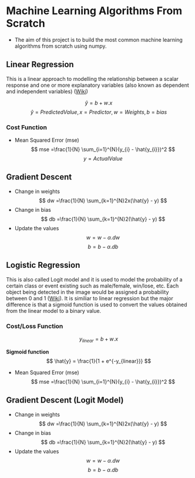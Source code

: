 # Machine Learning Algorithms From Scratch

* The aim of this project is to build the most common machine learning algorithms from scratch using numpy.

## Linear Regression

This is a linear approach to modelling the relationship between a scalar response and one or more explanatory variables (also known as dependent and independent variables) ([Wiki](https://en.wikipedia.org/wiki/Linear_regression))

$$
\hat{y} = b + w.x
$$
$$
\hat{y} = PredictedValue, x = Predictor, w = Weights, b = bias
$$

### Cost Function

* Mean Squared Error (mse)
$$
mse =\frac{1}{N} \sum_{i=1}^{N}(y_{i} - \hat{y_{i}})^2
$$
$$
y = ActualValue
$$

## Gradient Descent

* Change in weights
$$
dw =\frac{1}{N} \sum_{k=1}^{N}2x(\hat{y} - y)
$$
* Change in bias
$$
db =\frac{1}{N} \sum_{k=1}^{N}2(\hat{y} - y)
$$
* Update the values
$$
w = w - \alpha .dw
$$
$$
b = b - \alpha .db
$$

## Logistic Regression

This is also called Logit model and it is used to model the probability of a certain class or event existing such as male/female, win/lose, etc. Each object being detected in the image would be assigned a probability between 0 and 1 ([Wiki](https://en.wikipedia.org/wiki/Linear_regression)). 
It is similiar to linear regression but the major difference is that a sigmoid function is used to convert the values obtained from the linear model to a binary value.

### Cost/Loss Function

$$
y_{linear} = b + w.x
$$

**Sigmoid function**
$$
\hat{y} = \frac{1}{1 + e^{-y_{linear}}}
$$

* Mean Squared Error (mse)
$$
mse =\frac{1}{N} \sum_{i=1}^{N}(y_{i} - \hat{y_{i}})^2
$$

## Gradient Descent (Logit Model)

* Change in weights
$$
dw =\frac{1}{N} \sum_{k=1}^{N}2x(\hat{y} - y)
$$
* Change in bias
$$
db =\frac{1}{N} \sum_{k=1}^{N}2(\hat{y} - y)
$$
* Update the values
$$
w = w - \alpha .dw
$$
$$
b = b - \alpha .db
$$